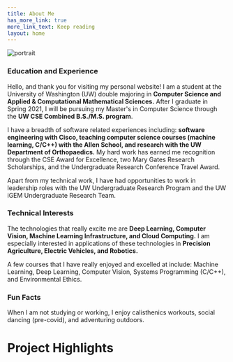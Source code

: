```yaml
---
title: About Me
has_more_link: true
more_link_text: Keep reading
layout: home
---
```

![portrait]({{site.baseurl}}/images/me_small.jpg)
### Education and Experience
Hello, and thank you for visiting my personal website! I am a student at the University of Washington (UW) double majoring in **Computer Science and Applied & Computational Mathematical Sciences.** After I graduate in Spring 2021, I will be pursuing my Master's in Computer Science through the **UW CSE Combined B.S./M.S. program**.

I have a breadth of software related experiences including: **software engineering with Cisco, teaching computer science courses (machine learning, C/C++) with the Allen School, and research with the UW Department of Orthopaedics.** My hard work has earned me recognition through the CSE Award for Excellence, two Mary Gates Research Scholarships, and the Undergraduate Research Conference Travel Award.

Apart from my technical work, I have had opportunities to work in leadership roles with the UW Undergraduate Research Program and the UW iGEM Undergraduate Research Team.

### Technical Interests

The technologies that really excite me are **Deep Learning, Computer Vision, Machine Learning Infrastructure, and Cloud Computing.** I am especially interested in applications of these technologies in **Precision Agriculture, Electric Vehicles, and Robotics.**

A few courses that I have really enjoyed and excelled at include: Machine Learning, Deep Learning, Computer Vision, Systems Programming (C/C++), and Environmental Ethics.


### Fun Facts
When I am not studying or working, I enjoy calisthenics workouts, social dancing (pre-covid), and adventuring outdoors.



# Project Highlights
